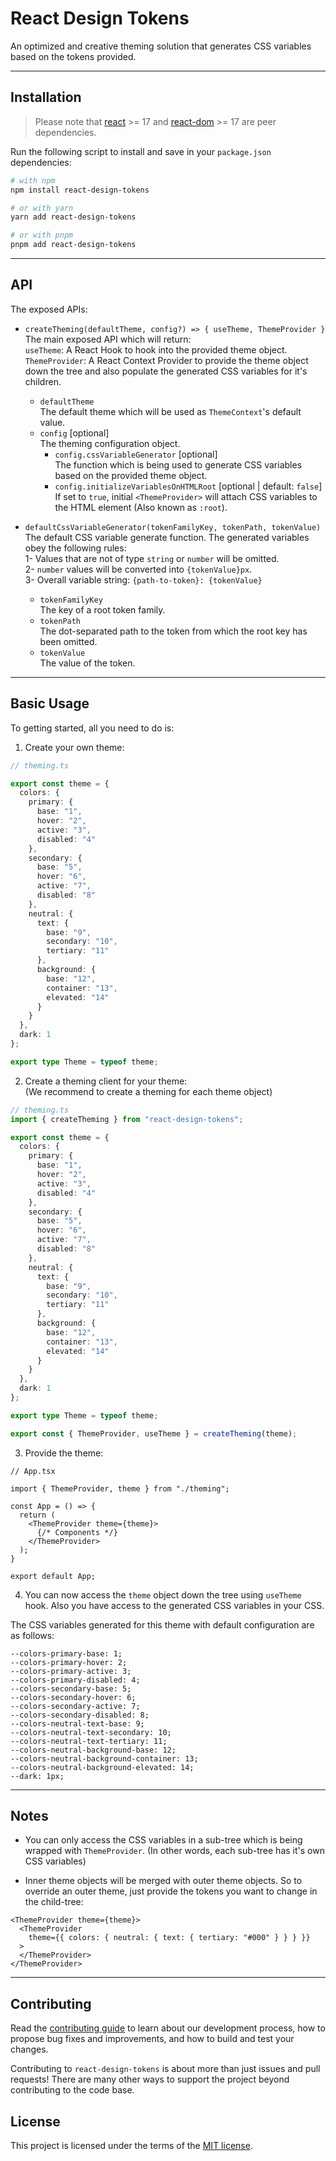 # React Design Tokens

An optimized and creative theming solution that generates CSS variables based on the tokens provided.

<hr />

## Installation

> Please note that [react](https://www.npmjs.com/package/react) >= 17 and [react-dom](https://www.npmjs.com/package/react-dom) >= 17 are peer dependencies.

Run the following script to install and save in your `package.json` dependencies:
```bash
# with npm
npm install react-design-tokens

# or with yarn
yarn add react-design-tokens

# or with pnpm
pnpm add react-design-tokens
```

<hr />

## API

The exposed APIs:

- `createTheming(defaultTheme, config?) => { useTheme, ThemeProvider }`\
The main exposed API which will return:\
`useTheme`: A React Hook to hook into the provided theme object.\
`ThemeProvider`: A React Context Provider to provide the theme object down the tree and also populate the generated CSS variables for it's children.
  - `defaultTheme`\
  The default theme which will be used as `ThemeContext`'s default value.
  - `config` [optional]\
  The theming configuration object.
    - `config.cssVariableGenerator` [optional]\
    The function which is being used to generate CSS variables based on the provided theme object.
    - `config.initializeVariablesOnHTMLRoot` [optional | default: `false`]\
    If set to `true`, initial `<ThemeProvider>` will attach CSS variables to the HTML element (Also known as `:root`).

- `defaultCssVariableGenerator(tokenFamilyKey, tokenPath, tokenValue)`\
The default CSS variable generate function. The generated variables obey the following rules:\
1- Values that are not of type `string` or `number` will be omitted.\
2- `number` values will be converted into `{tokenValue}px`.\
3- Overall variable string: `{path-to-token}: {tokenValue}`
  - `tokenFamilyKey`\
  The key of a root token family.
  - `tokenPath`\
  The dot-separated path to the token from which the root key has been omitted.
  - `tokenValue`\
  The value of the token.


<hr />

## Basic Usage

To getting started, all you need to do is:

1. Create your own theme:
```ts
// theming.ts

export const theme = {
  colors: {
    primary: {
      base: "1",
      hover: "2",
      active: "3",
      disabled: "4"
    },
    secondary: {
      base: "5",
      hover: "6",
      active: "7",
      disabled: "8"
    },
    neutral: {
      text: {
        base: "9",
        secondary: "10",
        tertiary: "11"
      },
      background: {
        base: "12",
        container: "13",
        elevated: "14"
      }
    }
  },
  dark: 1
};

export type Theme = typeof theme;
```

2. Create a theming client for your theme: \
(We recommend to create a theming for each theme object)
```ts
// theming.ts
import { createTheming } from "react-design-tokens";

export const theme = {
  colors: {
    primary: {
      base: "1",
      hover: "2",
      active: "3",
      disabled: "4"
    },
    secondary: {
      base: "5",
      hover: "6",
      active: "7",
      disabled: "8"
    },
    neutral: {
      text: {
        base: "9",
        secondary: "10",
        tertiary: "11"
      },
      background: {
        base: "12",
        container: "13",
        elevated: "14"
      }
    }
  },
  dark: 1
};

export type Theme = typeof theme;

export const { ThemeProvider, useTheme } = createTheming(theme);
```

3. Provide the theme:
```tsx
// App.tsx

import { ThemeProvider, theme } from "./theming";

const App = () => {
  return (
    <ThemeProvider theme={theme}>
      {/* Components */}
    </ThemeProvider>
  );
}

export default App;
```

4. You can now access the `theme` object down the tree using `useTheme` hook. Also you have access to the generated CSS variables in your CSS.

The CSS variables generated for this theme with default configuration are as follows:
```
--colors-primary-base: 1;
--colors-primary-hover: 2;
--colors-primary-active: 3;
--colors-primary-disabled: 4;
--colors-secondary-base: 5;
--colors-secondary-hover: 6;
--colors-secondary-active: 7;
--colors-secondary-disabled: 8;
--colors-neutral-text-base: 9;
--colors-neutral-text-secondary: 10;
--colors-neutral-text-tertiary: 11;
--colors-neutral-background-base: 12;
--colors-neutral-background-container: 13;
--colors-neutral-background-elevated: 14;
--dark: 1px;
```

<hr />

## Notes

- You can only access the CSS variables in a sub-tree which is being wrapped with `ThemeProvider`. (In other words, each sub-tree has it's own CSS variables)

- Inner theme objects will be merged with outer theme objects. So to override an outer theme, just provide the tokens you want to change in the child-tree:
```tsx
<ThemeProvider theme={theme}>
  <ThemeProvider
    theme={{ colors: { neutral: { text: { tertiary: "#000" } } } }}  
  >
  </ThemeProvider>
</ThemeProvider>
```

<hr />

## Contributing

Read the [contributing guide](https://github.com/mimshins/react-design-tokens/blob/main/CONTRIBUTING.md) to learn about our development process, how to propose bug fixes and improvements, and how to build and test your changes.

Contributing to `react-design-tokens` is about more than just issues and pull requests! There are many other ways to support the project beyond contributing to the code base.


## License

This project is licensed under the terms of the [MIT license](https://github.com/mimshins/react-design-tokens/blob/main/LICENSE).
